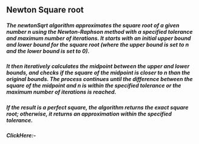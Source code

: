## Newton Square root

##### The newtonSqrt algorithm approximates the square root of a given number n using the Newton-Raphson method with a specified tolerance and maximum number of iterations. It starts with an initial upper bound and lower bound for the square root (where the upper bound is set to n and the lower bound is set to 0).

##### It then iteratively calculates the midpoint between the upper and lower bounds, and checks if the square of the midpoint is closer to n than the original bounds. The process continues until the difference between the square of the midpoint and n is within the specified tolerance or the maximum number of iterations is reached.

##### If the result is a perfect square, the algorithm returns the exact square root; otherwise, it returns an approximation within the specified tolerance.

##### ClickHere:- 